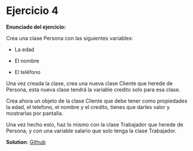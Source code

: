 # Ejercicio 4

**Enunciado del ejercicio:**

Crea una clase Persona con las siguientes variables:

- La edad

- El nombre

- El teléfono

Una vez creada la clase, crea una nueva clase Cliente que herede de Persona, esta nueva clase tendrá la variable credito solo para esa clase.

Crea ahora un objeto de la clase Cliente que debe tener como propiedades la edad, el telefono, el nombre y el credito, tienes que darles valor y mostrarlas por pantalla.

Una vez hecho esto, haz lo mismo con la clase Trabajador que herede de Persona, y con una variable salario que solo tenga la clase Trabajador.

**Solution**: [Github](https://github.com/TNTtato/java_projects/tree/main/openbootcamp_ejercicio4)